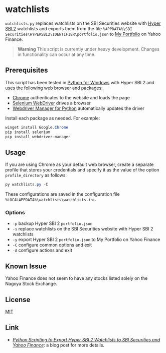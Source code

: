 # watchlists #

<!-- Python script that exports Hyper SBI 2 watchlists to SBI
Securities and Yahoo Finance -->

<!-- hypersbi2 python chrome selenium webdrivermanager -->

`watchlists.py` replaces watchlists on the SBI Securities website with
[Hyper SBI 2](https://go.sbisec.co.jp/lp/lp_hyper_sbi2_211112.html)
watchlists and exports them from the file `%APPDATA%\SBI
Securities\HYPERSBI2\IDENTIFIER\portfolio.json` to [My
Portfolio](https://finance.yahoo.com/portfolios) on Yahoo Finance.

> **Warning** This script is currently under heavy development.
> Changes in functionality can occur at any time.

## Prerequisites ##

This script has been tested in [Python for
Windows](https://www.python.org/downloads/windows/) with Hyper SBI 2
and uses the following web browser and packages:

  * [Chrome](https://www.google.com/chrome/) authenticates to the
    website and loads the page
  * [Selenium
    WebDriver](https://www.selenium.dev/documentation/webdriver/)
    drives a browser
  * [Webdriver Manager for
    Python](https://github.com/SergeyPirogov/webdriver_manager)
    automatically updates the driver

Install each package as needed.  For example:

``` powershell
winget install Google.Chrome
pip install selenium
pip install webdriver-manager
```

## Usage ##

If you are using Chrome as your default web browser, create a separate
profile that stores your credentials and specify it as the value of
the option `profile_directory` as follows:

``` powershell
py watchlists.py -C
```

These configurations are saved in the configuration file
`%LOCALAPPDATA%\watchlists\watchlists.ini`.

### Options ###

  * `-p` backup Hyper SBI 2 `portfolio.json`
  * `-s` replace watchlists on the SBI Securities website with Hyper
    SBI 2 watchlists
  * `-y` export Hyper SBI 2 `portfolio.json` to My Portfolio on Yahoo
    Finance
  * `-C` configure common options and exit
  * `-A` configure actions and exit

## Known Issue ##

Yahoo Finance does not seem to have any stocks listed solely on the
Nagoya Stock Exchange.

## License ##

[MIT](LICENSE.md)

## Link ##

  * [*Python Scripting to Export Hyper SBI 2 Watchlists to SBI
    Securities and Yahoo
    Finance*](https://carmine560.blogspot.com/2023/02/python-scripting-to-export-hyper-sbi-2.html):
    a blog post for more details.
